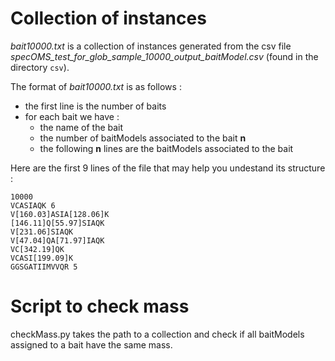 # Collection of instances

*bait10000.txt* is a collection of instances generated from the csv file
*specOMS_test_for_glob_sample_10000_output_baitModel.csv* (found in the
directory `csv`).

The format of _bait10000.txt_ is as follows :
* the first line is the number of baits
* for each bait we have :
    - the name of the bait
    - the number of baitModels associated to the bait **n**
    - the following **n** lines are the baitModels associated to the bait

Here are the first 9 lines of the file that may help you undestand its structure :
```
10000
VCASIAQK 6
V[160.03]ASIA[128.06]K
[146.11]Q[55.97]SIAQK
V[231.06]SIAQK
V[47.04]QA[71.97]IAQK
VC[342.19]QK
VCASI[199.09]K
GGSGATIIMVVQR 5
```

# Script to check mass
checkMass.py takes the path to a collection and check if all baitModels
assigned to a bait have the same mass.
